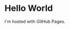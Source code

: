 <!DOCTYPE.html> 
<html>
<body>
<h1>Hello World</h1>
<p1>I'm hosted with GitHub Pages.</p
/body
/html
theme: jekyll-theme-cayman
